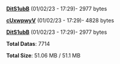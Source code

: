 [**DitS1ubB**](/data/DitS1ubB.txt) (01/02/23 - 17:29)- 2977 bytes

[**cUxwpwyV**](/data/cUxwpwyV.txt) (01/02/23 - 17:29)- 4828 bytes

[**DitS1ubB**](/data/DitS1ubB.txt) (01/02/23 - 17:29)- 2977 bytes

**Total Datas**: 7714

**Total Size**: 51.06 MB / 51.1 MB